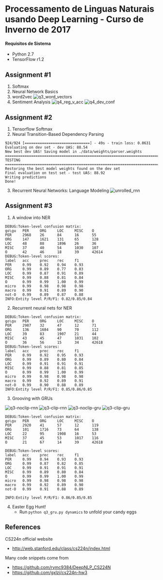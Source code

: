 # Processamento de Linguas Naturais usando Deep Learning - Curso de Inverno de 2017

#### Requisitos de Sistema
* Python 2.7
* TensorFlow r1.2


## Assignment #1 

1. Softmax
2. Neural Network Basics
3. word2vec
![q3_word_vectors](http://wx2.sinaimg.cn/large/006Fmjmcly1fgydqi2vq4j30m80godgi.jpg)
4. Sentiment Analysis
![q4_reg_v_acc](http://wx1.sinaimg.cn/large/006Fmjmcly1fgydrwwnsbj30m80godgn.jpg)
![q4_dev_conf](http://wx1.sinaimg.cn/large/006Fmjmcly1fgydrmd0wtj30m80gojrx.jpg)

## Assignment #2

1. Tensorflow Softmax
2. Neural Transition-Based Dependency Parsing

```
924/924 [==============================] - 49s - train loss: 0.0631    
Evaluating on dev set - dev UAS: 88.54
New best dev UAS! Saving model in ./data/weights/parser.weights
================================================================================
TESTING
================================================================================
Restoring the best model weights found on the dev set
Final evaluation on test set - test UAS: 88.92
Writing predictions
Done!
```

3. Recurrent Neural Networks: Language Modeling
![unrolled_rnn](http://wx3.sinaimg.cn/large/006Fmjmcly1fgzqfm9p4xj30p60bbdgu.jpg)

## Assignment #3

1. A window into NER

```
DEBUG:Token-level confusion matrix:
go\gu   PER     ORG     LOC     MISC    O    
PER     2968    26      84      16      55   
ORG     147     1621    131     65      128  
LOC     48      88      1896    26      36   
MISC    37      40      54      1030    107  
O       42      46      18      39      42614
DEBUG:Token-level scores:
label   acc     prec    rec     f1   
PER     0.99    0.92    0.94    0.93 
ORG     0.99    0.89    0.77    0.83 
LOC     0.99    0.87    0.91    0.89 
MISC    0.99    0.88    0.81    0.84 
O       0.99    0.99    1.00    0.99 
micro   0.99    0.98    0.98    0.98 
macro   0.99    0.91    0.89    0.90 
not-O   0.99    0.89    0.87    0.88 
INFO:Entity level P/R/F1: 0.82/0.85/0.84
```

2. Recurrent neural nets for NER

```
DEBUG:Token-level confusion matrix:
go\gu   PER     ORG     LOC     MISC    O    
PER     2987    32      47      12      71   
ORG     136     1684    90      70      112  
LOC     39      83      1907    21      44   
MISC    43      45      47      1031    102  
O       36      56      15      34      42618
DEBUG:Token-level scores:
label   acc     prec    rec     f1   
PER     0.99    0.92    0.95    0.93 
ORG     0.99    0.89    0.80    0.84 
LOC     0.99    0.91    0.91    0.91 
MISC    0.99    0.88    0.81    0.85 
O       0.99    0.99    1.00    0.99 
micro   0.99    0.98    0.98    0.98 
macro   0.99    0.92    0.89    0.91 
not-O   0.99    0.90    0.88    0.89 
INFO:Entity level P/R/F1: 0.85/0.86/0.85
```

3. Grooving with GRUs

![q3-noclip-rnn](http://wx2.sinaimg.cn/large/006Fmjmcly1fh6mpycoobj30hs0dcmxt.jpg)
![q3-clip-rnn](http://wx1.sinaimg.cn/large/006Fmjmcly1fh6mq3kxzqj30hs0dcdgh.jpg)
![q3-noclip-gru](http://wx2.sinaimg.cn/large/006Fmjmcly1fh6mq9pbitj30hs0dcgmc.jpg)
![q3-clip-gru](http://wx2.sinaimg.cn/large/006Fmjmcly1fh6mqdhyb7j30hs0dcjs6.jpg)

```
DEBUG:Token-level confusion matrix:
go\gu	PER  	ORG  	LOC  	MISC 	O    
PER  	2920 	41   	57   	12   	119  
ORG  	101  	1716 	73   	64   	138  
LOC  	22   	95   	1908 	16   	53   
MISC 	37   	45   	53   	1017 	116  
O    	21   	67   	14   	39   	42618

DEBUG:Token-level scores:
label	acc  	prec 	rec  	f1   
PER  	0.99 	0.94 	0.93 	0.93 
ORG  	0.99 	0.87 	0.82 	0.85 
LOC  	0.99 	0.91 	0.91 	0.91 
MISC 	0.99 	0.89 	0.80 	0.84 
O    	0.99 	0.99 	1.00 	0.99 
micro	0.99 	0.98 	0.98 	0.98 
macro	0.99 	0.92 	0.89 	0.90 
not-O	0.99 	0.91 	0.88 	0.89 

INFO:Entity level P/R/F1: 0.86/0.85/0.85
```

4. Easter Egg Hunt!
    - Run `python q3_gru.py dynamics` to unfold your candy eggs


## References

CS224n official website

* http://web.stanford.edu/class/cs224n/index.html

Many code snippets come from

* https://github.com/rymc9384/DeepNLP_CS224N
* https://github.com/gxlzj/cs224n-hw3​

